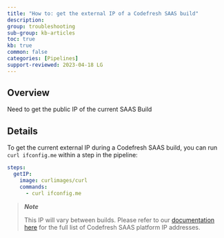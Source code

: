 ```yaml
---
title: "How to: get the external IP of a Codefresh SAAS build"
description: 
group: troubleshooting
sub-group: kb-articles
toc: true
kb: true
common: false
categories: [Pipelines]
support-reviewed: 2023-04-18 LG
---
```


## Overview

Need to get the public IP of the current SAAS Build

## Details

To get the current external IP during a Codefresh SAAS build, you can run
`curl ifconfig.me` within a step in the pipeline:

```yaml
steps:  
  getIP:  
    image: curlimages/curl  
    commands:  
      - curl ifconfig.me
```

>_**Note**_
>
>This IP will vary between builds. Please refer to our [documentation here]({{site.baseurl}}/docs/administration/platform-ip-addresses/) for the full list of Codefresh SAAS platform IP addresses.
